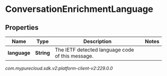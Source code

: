 # ConversationEnrichmentLanguage


## Properties

| Name | Type | Description | Notes |
| ------------ | ------------- | ------------- | ------------- |
| **language** | **String** | The IETF detected language code of this message. |  |




_com.mypurecloud.sdk.v2:platform-client-v2:229.0.0_
